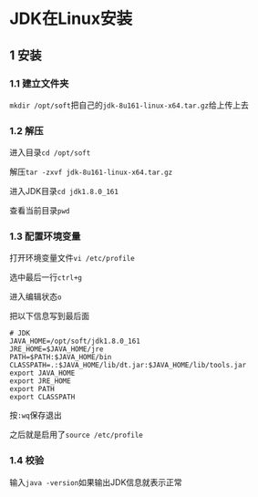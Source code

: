 # JDK在Linux安装



## 1 安装

### 1.1 建立文件夹

`mkdir /opt/soft`把自己的`jdk-8u161-linux-x64.tar.gz`给上传上去

### 1.2 解压

进入目录`cd /opt/soft `

解压`tar -zxvf jdk-8u161-linux-x64.tar.gz`

进入JDK目录`cd jdk1.8.0_161`

查看当前目录`pwd`

### 1.3 配置环境变量

打开环境变量文件`vi /etc/profile`

选中最后一行`ctrl+g`

进入编辑状态`o`

把以下信息写到最后面

```shell
# JDK
JAVA_HOME=/opt/soft/jdk1.8.0_161
JRE_HOME=$JAVA_HOME/jre
PATH=$PATH:$JAVA_HOME/bin
CLASSPATH=.:$JAVA_HOME/lib/dt.jar:$JAVA_HOME/lib/tools.jar
export JAVA_HOME
export JRE_HOME
export PATH
export CLASSPATH
```

按`:wq`保存退出

之后就是启用了`source /etc/profile`

### 1.4 校验

输入`java -version`如果输出JDK信息就表示正常





